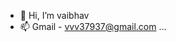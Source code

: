 - 👋 Hi, I’m vaibhav
- 📫 Gmail - vvv37937@gmail.com ...

<!---
vvaibhav3/vvaibhav3 is a ✨ special ✨ repository because its `README.md` (this file) appears on your GitHub profile.
You can click the Preview link to take a look at your changes.
--->
